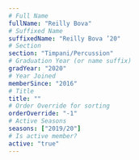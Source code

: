 ```yaml
---
# Full Name
fullName: "Reilly Bova"
# Suffixed Name
suffixedName: "Reilly Bova ’20"
# Section
section: "Timpani/Percussion"
# Graduation Year (or name suffix)
gradYear: "2020"
# Year Joined
memberSince: "2016"
# Title
title: ""
# Order Override for sorting
orderOverride: "-1"
# Active Seasons
seasons: ["2019/20"]
# Is active member?
active: "true"
---
```


